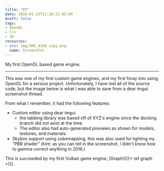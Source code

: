 ```yaml
---
title: "XT"
date: 2016-01-25T22:29:22-05:00
draft: false
tags:
- OpenGL
- C++
- 3D
resources:
- src: img/IMG_0160 copy.png
  name: Screenshot
---
```


My first OpenGL based game engine.

<!--more-->
---

This was one of my first custom game engines, and my first foray into using OpenGL for a serious project. Unfortunately, I have lost all of the source code, but the image below is what I was able to save from a dear imgui screenshot thread.

From what I remember, it had the following features:
* Custom editor using dear imgui 
  * the tabbing library was based off of XYZ's engine since the docking branch did not exist at the time.
  * The editor also had auto-generated previews as shown for models, textures, and materials.
* Skybox support using cubemapping, this was also used for lighting my "PBR shader" (hint: as you can tell in the screenshot, I didn't know how to gamma correct anything in 2016.)

This is succeeded by my first Vulkan game engine, [Graph]({{< ref graph >}}). 
